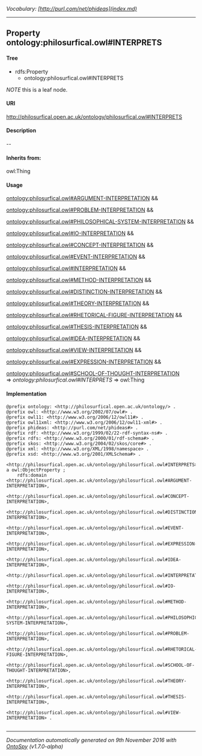 _Vocabulary: [http://purl.com/net/phideas](index.md)_ 

---	
	




    


## Property ontology:philosurfical.owl#INTERPRETS


#### Tree

* rdfs:Property
    * ontology:philosurfical.owl#INTERPRETS





*NOTE* this is a leaf node.


#### URI
http://philosurfical.open.ac.uk/ontology/philosurfical.owl#INTERPRETS

#### Description
--


#### Inherits from:
owl:Thing



#### Usage


[ontology:philosurfical.owl#ARGUMENT-INTERPRETATION](class-ontologyphilosurficalowlargument-interpretation.md) &amp;&amp;  

[ontology:philosurfical.owl#PROBLEM-INTERPRETATION](class-ontologyphilosurficalowlproblem-interpretation.md) &amp;&amp;  

[ontology:philosurfical.owl#PHILOSOPHICAL-SYSTEM-INTERPRETATION](class-ontologyphilosurficalowlphilosophical-system-interpretation.md) &amp;&amp;  

[ontology:philosurfical.owl#IO-INTERPRETATION](class-ontologyphilosurficalowlio-interpretation.md) &amp;&amp;  

[ontology:philosurfical.owl#CONCEPT-INTERPRETATION](class-ontologyphilosurficalowlconcept-interpretation.md) &amp;&amp;  

[ontology:philosurfical.owl#EVENT-INTERPRETATION](class-ontologyphilosurficalowlevent-interpretation.md) &amp;&amp;  

[ontology:philosurfical.owl#INTERPRETATION](class-ontologyphilosurficalowlinterpretation.md) &amp;&amp;  

[ontology:philosurfical.owl#METHOD-INTERPRETATION](class-ontologyphilosurficalowlmethod-interpretation.md) &amp;&amp;  

[ontology:philosurfical.owl#DISTINCTION-INTERPRETATION](class-ontologyphilosurficalowldistinction-interpretation.md) &amp;&amp;  

[ontology:philosurfical.owl#THEORY-INTERPRETATION](class-ontologyphilosurficalowltheory-interpretation.md) &amp;&amp;  

[ontology:philosurfical.owl#RHETORICAL-FIGURE-INTERPRETATION](class-ontologyphilosurficalowlrhetorical-figure-interpretation.md) &amp;&amp;  

[ontology:philosurfical.owl#THESIS-INTERPRETATION](class-ontologyphilosurficalowlthesis-interpretation.md) &amp;&amp;  

[ontology:philosurfical.owl#IDEA-INTERPRETATION](class-ontologyphilosurficalowlidea-interpretation.md) &amp;&amp;  

[ontology:philosurfical.owl#VIEW-INTERPRETATION](class-ontologyphilosurficalowlview-interpretation.md) &amp;&amp;  

[ontology:philosurfical.owl#EXPRESSION-INTERPRETATION](class-ontologyphilosurficalowlexpression-interpretation.md) &amp;&amp;  

[ontology:philosurfical.owl#SCHOOL-OF-THOUGHT-INTERPRETATION](class-ontologyphilosurficalowlschool-of-thought-interpretation.md) 
=&gt;&nbsp;_ontology:philosurfical.owl#INTERPRETS_&nbsp;=&gt;&nbsp;owl:Thing

#### Implementation
```
@prefix ontology: <http://philosurfical.open.ac.uk/ontology/> .
@prefix owl: <http://www.w3.org/2002/07/owl#> .
@prefix owl11: <http://www.w3.org/2006/12/owl11#> .
@prefix owl11xml: <http://www.w3.org/2006/12/owl11-xml#> .
@prefix phideas: <http://purl.com/net/phideas#> .
@prefix rdf: <http://www.w3.org/1999/02/22-rdf-syntax-ns#> .
@prefix rdfs: <http://www.w3.org/2000/01/rdf-schema#> .
@prefix skos: <http://www.w3.org/2004/02/skos/core#> .
@prefix xml: <http://www.w3.org/XML/1998/namespace> .
@prefix xsd: <http://www.w3.org/2001/XMLSchema#> .

<http://philosurfical.open.ac.uk/ontology/philosurfical.owl#INTERPRETS> a owl:ObjectProperty ;
    rdfs:domain <http://philosurfical.open.ac.uk/ontology/philosurfical.owl#ARGUMENT-INTERPRETATION>,
        <http://philosurfical.open.ac.uk/ontology/philosurfical.owl#CONCEPT-INTERPRETATION>,
        <http://philosurfical.open.ac.uk/ontology/philosurfical.owl#DISTINCTION-INTERPRETATION>,
        <http://philosurfical.open.ac.uk/ontology/philosurfical.owl#EVENT-INTERPRETATION>,
        <http://philosurfical.open.ac.uk/ontology/philosurfical.owl#EXPRESSION-INTERPRETATION>,
        <http://philosurfical.open.ac.uk/ontology/philosurfical.owl#IDEA-INTERPRETATION>,
        <http://philosurfical.open.ac.uk/ontology/philosurfical.owl#INTERPRETATION>,
        <http://philosurfical.open.ac.uk/ontology/philosurfical.owl#IO-INTERPRETATION>,
        <http://philosurfical.open.ac.uk/ontology/philosurfical.owl#METHOD-INTERPRETATION>,
        <http://philosurfical.open.ac.uk/ontology/philosurfical.owl#PHILOSOPHICAL-SYSTEM-INTERPRETATION>,
        <http://philosurfical.open.ac.uk/ontology/philosurfical.owl#PROBLEM-INTERPRETATION>,
        <http://philosurfical.open.ac.uk/ontology/philosurfical.owl#RHETORICAL-FIGURE-INTERPRETATION>,
        <http://philosurfical.open.ac.uk/ontology/philosurfical.owl#SCHOOL-OF-THOUGHT-INTERPRETATION>,
        <http://philosurfical.open.ac.uk/ontology/philosurfical.owl#THEORY-INTERPRETATION>,
        <http://philosurfical.open.ac.uk/ontology/philosurfical.owl#THESIS-INTERPRETATION>,
        <http://philosurfical.open.ac.uk/ontology/philosurfical.owl#VIEW-INTERPRETATION> .


```










---

_Documentation automatically generated on 9th November 2016 with [OntoSpy](http://ontospy.readthedocs.org/ "Open") (v1.7.0-alpha)_